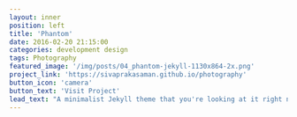 ```yaml
---
layout: inner
position: left
title: 'Phantom'
date: 2016-02-20 21:15:00
categories: development design
tags: Photography
featured_image: '/img/posts/04_phantom-jekyll-1130x864-2x.png'
project_link: 'https://sivaprakasaman.github.io/photography'
button_icon: 'camera'
button_text: 'Visit Project'
lead_text: "A minimalist Jekyll theme that you're looking at it right now"
---
```

